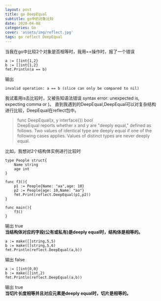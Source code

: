 ```yaml
---
layout: post
title: go DeepEqual
subtitle: go中的对象比较
date: 2020-04-08
categories: Go
cover: 'assets/img/reflect.jpg'
tags: go reflect DeepEqual 
---
```


当我在go中比较2个对象是否相等时，我用==操作时，报了一个错误
```
a := []int{1,2}
b := []int{1,2}
fmt.Println(a == b)
```
输出
```
invalid operation: a == b (slice can only be compared to nil)
```
我试着用is去比较时，又被告知语法错误 syntax error: unexpected is, expecting comma or )。
直到我遇到的DeepEqual,DeepEqual可以对复杂结构进行比较，DeepEqual在reflect包中。<br>
> func DeepEqual(x, y interface{}) bool<br>
DeepEqual reports whether x and y are "deeply equal," defined as follows. Two values of identical type are deeply equal if one of the following cases applies. Values of distinct types are never deeply equal.

比如，我想对2个结构体实例进行比较时
```
type People struct{
    Name string
    age int
}

func f3(){
    p1 := People{Name: "aa",age: 10}
    p2 := People{age: 10,Name: "aa"}
    fmt.Print(reflect.DeepEqual(p1,p2))
}

func main(){
    f3()
}
```
输出 true <br/>
**当结构体对应的字段(公有或私有)是deeply equal时，结构体是相等的。**

```
a := make([]string,5,5)
b := make([]string,5,6)
fmt.Println(reflect.DeepEqual(a,b))
```
输出 false
```
a := []int{0,0}
b := make([]int,2)
fmt.Println(reflect.DeepEqual(a,b))
```
输出 true <br>
**当切片长度相等并且对应元素是deeply equal时，切片是相等的。**



